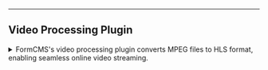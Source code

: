 


---
## Video Processing Plugin
<details>
<summary>
FormCMS's video processing plugin converts MPEG files to HLS format, enabling seamless online video streaming.
</summary>

### Overview
The video processing plugin can be deployed as a standalone node for scalability or deployed to the same node as the web app for simplicity.

### Deployment Options

#### Distributed Deployment
```
Web Apps (n) ┌──→ NATS Message Broker ───→ Video Processing Apps (m)
             │                                 │
             └────────→ Cloud Storage ◄────────┘
```
- Multiple web apps send video processing requests via a NATS message broker.
- Video processing apps (scalable instances) convert videos and store outputs in cloud storage.

#### Single-Node Deployment
```
Web App ───→ Channel ───→ Video Processing Worker
   │                                     │
   └──────→ Storage (Local/Cloud) ◄──────┘
```
- A single web app communicates with a background worker via a channel.
- Processed videos are saved to local or cloud storage.

### Video Upload
Upload videos as you would any asset. When the server detects a video file, it triggers a processing event by sending a message.

### Video Processing
Upon receiving the message, the plugin:
1. Converts the MPEG file to an HLS-compliant `.m3u8` playlist and segmented video files.
2. Stores the output in cloud storage.

### Video Playback
Integrate videos into your site using the Grape.js Video component:
- Drag and drop the component into your layout.
- Set the source to `{{video_field_name.url}}` for seamless playback.

</details>

